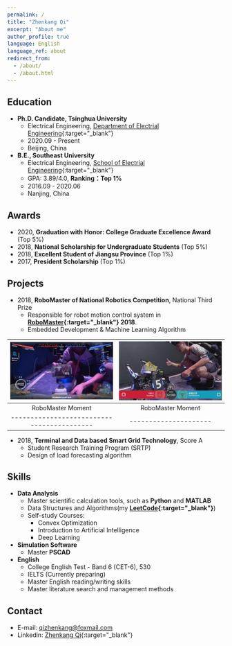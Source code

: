 ```yaml
---
permalink: /
title: "Zhenkang Qi"
excerpt: "About me"
author_profile: true
language: English
language_ref: about
redirect_from:
  - /about/
  - /about.html
---
```


<!-- I'm Passionate about the FUTURE., despite the detours. -->

## Education

- **Ph.D. Candidate, Tsinghua University**
  - Electrical Engineering, [Department of Electrial Engineering](https://www.eea.tsinghua.edu.cn/en/){:target="_blank"}
  - 2020.09 - Present
  - Beijing, China
- **B.E., Southeast University**
  - Electrical Engineering, [School of Electrial Engineering](https://ee.seu.edu.cn/eeen/main.psp){:target="_blank"}
  - GPA: 3.89/4.0, **Ranking：Top 1%**
  - 2016.09 - 2020.06
  - Nanjing, China

## Awards

- 2020, **Graduation with Honor: College Graduate Excellence Award** (Top 5%)
- 2018, **National Scholarship for Undergraduate Students** (Top 5%)
- 2018, **Excellent Student of Jiangsu Province** (Top 1%)
- 2017, **President Scholarship** (Top 1%)

## Projects

- 2018, **RoboMaster of National Robotics Competition**, National Third Prize
  - Responsible for robot motion control system in **[RoboMaster](https://www.robomaster.com/en-US){:target="_blank"} 2018**.
  - Embedded Development & Machine Learning Algorithm

| ![RoboMaster](../images/robomaster02.jpg)  | ![RoboMaster](../images/robomaster01.jpg) |
| :----------------------------------------: | :---------------------------------------: |
|             RoboMaster Moment              |             RoboMaster Moment             |
| ------------------------------------------ |           ---------------------           |

- 2018, **Terminal and Data based Smart Grid Technology**, Score A
  - Student Research Training Program (SRTP)
  - Design of load forecasting algorithm

<!-- | ![loadforecasting](../images/loadforecastingloadforecasting01.png) | ![loadforecasting](../images/loadforecasting02.png) |
| :----------------------------------------------------------------: | :-------------------------------------------------: |
|              Results of Short-Term Load Forecasting 1              |      Results of Short-Term Load Forecasting 2       |
|             -----------------------------------------              |                ---------------------                | -->

## Skills

- **Data Analysis**
  - Master scientific calculation tools, such as **Python** and **MATLAB**
  - Data Structures and Algorithms(my **[LeetCode](https://leetcode-cn.com/u/qizhenkang/){:target="_blank"}**)
  - Self-study Courses:
    - Convex Optimization
    - Introduction to Artificial Intelligence
    - Deep Learning
- **Simulation Software**
  - Master **PSCAD**
- **English**
  - College English Test - Band 6 (CET-6), 530
  - IELTS (Currently preparing)
  - Master English reading/writing skills
  - Master literature search and management methods

## Contact

- E-mail: [qizhenkang@foxmail.com](mailto:qizhenkang@foxmail.com)
- Linkedin: [Zhenkang Qi](https://www.linkedin.com/in/qizhenkang/){:target="_blank"}
  <!-- - WeChat: sdlwqzk -->
  <!-- - Phone: +86-18801380634 -->
